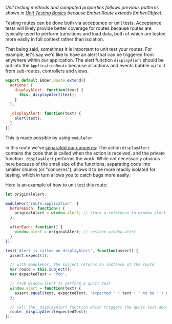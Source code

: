 _Unit testing methods and computed properties follows previous patterns shown 
in [Unit Testing Basics] because Ember.Route extends Ember.Object._

Testing routes can be done both via acceptance or unit tests. Acceptance tests 
will likely provide better coverage for routes because routes are typically used 
to perform transitions and load data, both of which are tested more easily in 
full context rather than isolation.

That being said, sometimes it is important to unit test your routes. For example, 
let's say we'd like to have an alert that can be triggered from anywhere within 
our application. The alert function `displayAlert` should be put into the 
`ApplicationRoute` because all actions and events bubble up to it from 
sub-routes, controllers and views.

```app/routes/application.js
export default Ember.Route.extend({
  actions: {
    displayAlert: function(text) {
      this._displayAlert(text);
    }
  },

  _displayAlert: function(text) {
    alert(text);
  }
});
```

This is made possible by using `moduleFor`.

In this route we've [separated our concerns](http://en.wikipedia.org/wiki/Separation_of_concerns):
The action `displayAlert` contains the code that is called when the action is 
received, and the private function `_displayAlert` performs the work. While not 
necessarily obvious here because of the small size of the functions, separating 
code into smaller chunks (or "concerns"), allows it to be more readily isolated 
for testing, which in turn allows you to catch bugs more easily.

Here is an example of how to unit test this route:

```tests/unit/routes/application-test.js
let originalAlert;

moduleFor('route:application', {
  beforeEach: function() {
    originalAlert = window.alert; // store a reference to window.alert
  },

  afterEach: function() {
    window.alert = originalAlert; // restore window.alert
  }
});

test('Alert is called on displayAlert', function(assert) {
  assert.expect(1);

  // with moduleFor, the subject returns an instance of the route
  var route = this.subject();
  var expectedText = 'foo';

  // stub window.alert to perform a qunit test
  window.alert = function(text) {
    assert.equal(text, expectedText, 'expected ' + text + ' to be ' + expectedText);
  };

  // call the _displayAlert function which triggers the qunit test above
  route._displayAlert(expectedText);
});
```

[Unit Testing Basics]: /guides/testing/unit-testing-basics
[separated our concerns]: http://en.wikipedia.org/wiki/Separation_of_concerns
